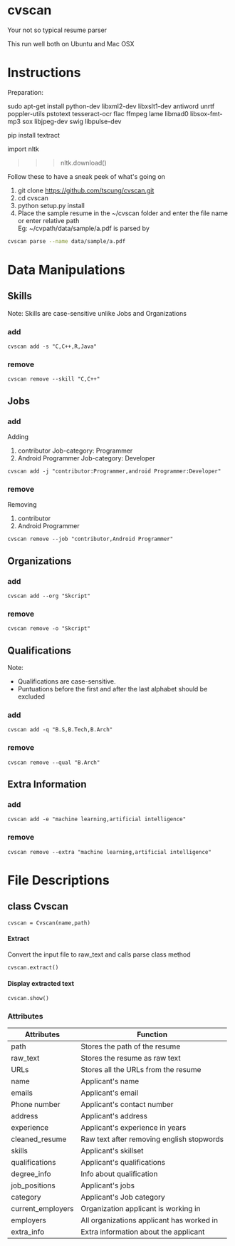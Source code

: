 # cvscan
Your not so typical resume parser

This run well both on Ubuntu and Mac OSX


Instructions
========

Preparation:

sudo apt-get install python-dev libxml2-dev libxslt1-dev antiword unrtf poppler-utils pstotext tesseract-ocr flac ffmpeg lame libmad0 libsox-fmt-mp3 sox libjpeg-dev swig libpulse-dev


pip install textract

import nltk
>>> nltk.download()


Follow these to have a sneak peek of what's going on  


1. git clone https://github.com/tscung/cvscan.git  
2. cd cvscan  
3. python setup.py install  
4. Place the sample resume in the ~/cvscan folder  and enter the file name  
or enter relative path  
Eg: ~/cvpath/data/sample/a.pdf is parsed by
```bash
cvscan parse --name data/sample/a.pdf
```

Data Manipulations
===============
## Skills
Note: Skills are case-sensitive unlike Jobs and Organizations
### add
```
cvscan add -s "C,C++,R,Java"
```
### remove
```
cvscan remove --skill "C,C++"
```

## Jobs
### add
Adding  
1. contributor Job-category: Programmer  
2. Android Programmer Job-category: Developer

```
cvscan add -j "contributor:Programmer,android Programmer:Developer"
```
### remove
Removing  
1. contributor  
2. Android Programmer  
```
cvscan remove --job "contributor,Android Programmer"
```

## Organizations
### add
```
cvscan add --org "Skcript"
```
### remove
```
cvscan remove -o "Skcript"
```

## Qualifications
Note:  
* Qualifications are case-sensitive.
* Puntuations before the first and after the last alphabet should be excluded

### add
```
cvscan add -q "B.S,B.Tech,B.Arch"
```
### remove
```
cvscan remove --qual "B.Arch"
```

## Extra Information
### add
```
cvscan add -e "machine learning,artificial intelligence"
```
### remove
```
cvscan remove --extra "machine learning,artificial intelligence"
```

File Descriptions
============
## class Cvscan
```
cvscan = Cvscan(name,path)
```
#### Extract
Convert the input file to raw_text and calls parse class method
```
cvscan.extract()
```
#### Display extracted text
```
cvscan.show()
```
### Attributes
| Attributes          | Function |
|---------------------|-----------|
|path                 | Stores the path of the resume |
|raw_text             | Stores the resume as raw text |
|URLs                 | Stores all the URLs from the resume |
|name                 | Applicant's name |
|emails               | Applicant's email |
|Phone number         | Applicant's contact number |
|address              | Applicant's address |
|experience           | Applicant's experience in years |
|cleaned_resume       | Raw text after removing english stopwords |
|skills               | Applicant's skillset |
|qualifications       | Applicant's qualifications |
|degree_info          | Info about qualification |
|job_positions        | Applicant's jobs |
|category             | Applicant's Job category |
|current_employers    | Organization applicant is working in |
|employers            | All organizations applicant has worked in |
|extra_info           | Extra information about the applicant|
<!--
## configurations.py
Contains the regular expressions used throughout the project
## converter.py
Contains methods to convert resume from input format to raw text
#### pdf_to_text
Uses pdfminer library to fetch raw text from the resume. Special characters and bullets in the resume are replaced with a newline character.  
This formatted text from the resume is returned.
 -->
